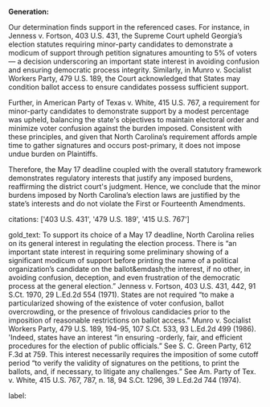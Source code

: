 **Generation:**

Our determination finds support in the referenced cases. For instance, in Jenness v. Fortson, 403 U.S. 431, the Supreme Court upheld Georgia’s election statutes requiring minor-party candidates to demonstrate a modicum of support through petition signatures amounting to 5% of voters — a decision underscoring an important state interest in avoiding confusion and ensuring democratic process integrity. Similarly, in Munro v. Socialist Workers Party, 479 U.S. 189, the Court acknowledged that States may condition ballot access to ensure candidates possess sufficient support.

Further, in American Party of Texas v. White, 415 U.S. 767, a requirement for minor-party candidates to demonstrate support by a modest percentage was upheld, balancing the state's objectives to maintain electoral order and minimize voter confusion against the burden imposed. Consistent with these principles, and given that North Carolina’s requirement affords ample time to gather signatures and occurs post-primary, it does not impose undue burden on Plaintiffs.

Therefore, the May 17 deadline coupled with the overall statutory framework demonstrates regulatory interests that justify any imposed burdens, reaffirming the district court's judgment. Hence, we conclude that the minor burdens imposed by North Carolina’s election laws are justified by the state’s interests and do not violate the First or Fourteenth Amendments.

citations: ['403 U.S. 431', '479 U.S. 189', '415 U.S. 767']

gold_text: To support its choice of a May 17 deadline, North Carolina relies on its general interest in regulating the election process. There is “an important state interest in requiring some preliminary showing of a significant modicum of support before printing the name of a political organization’s candidate on the ballot&emdash;the interest, if no other, in avoiding confusion, deception, and even frustration of the democratic process at the general election.” Jenness v. Fortson, 403 U.S. 431, 442, 91 S.Ct. 1970, 29 L.Ed.2d 554 (1971). States are not required “to make a particularized showing of the existence of voter confusion, ballot overcrowding, or the presence of frivolous candidacies prior to the imposition of reasonable restrictions on ballot access.” Munro v. Socialist Workers Party, 479 U.S. 189, 194-95, 107 S.Ct. 533, 93 L.Ed.2d 499 (1986). 'Indeed, states have an interest “in ensuring -orderly, fair, and efficient procedures for the election of public officials.” See S. C. Green Party, 612 F.3d at 759. This interest necessarily requires the imposition of some cutoff period “to verify the validity of signatures on the petitions, to print the ballots, and, if necessary, to litigate any challenges.” See Am. Party of Tex. v. White, 415 U.S. 767, 787, n. 18, 94 S.Ct. 1296, 39 L.Ed.2d 744 (1974).

label: 